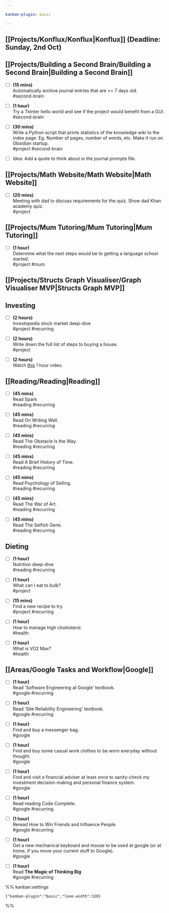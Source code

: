 ```yaml
---

kanban-plugin: basic

---
```


## [[Projects/Konflux/Konflux|Konflux]] (Deadline: **Sunday, 2nd Oct)**



## [[Projects/Building a Second Brain/Building a Second Brain|Building a Second Brain]]

- [ ] **(15 mins)**<br>Automatically archive journal entries that are >= 7 days old.<br>#second-brain
- [ ] **(1 hour)**<br>Try a Tkinter hello world and see if the project would benefit from a GUI.<br>#second-brain
- [ ] **(30 mins)**<br>Write a Python script that prints statistics of the knowledge wiki to the index page. Eg. Number of pages, number of words, etc. Make it run on Obsidian startup.<br>#project #second-brain
- [ ] Idea: Add a quote to think about in the journal prompts file.


## [[Projects/Math Website/Math Website|Math Website]]

- [ ] **(20 mins)** <br>Meeting with dad to discuss requirements for the quiz. Show dad Khan academy quiz.<br>#project


## [[Projects/Mum Tutoring/Mum Tutoring|Mum Tutoring]]

- [ ] **(1 hour)**<br>Determine what the next steps would be to getting a language school started.<br>#project #mum


## [[Projects/Structs Graph Visualiser/Graph Visualiser MVP|Structs Graph MVP]]



## Investing

- [ ] **(2 hours)**<br>Investopedia stock market deep-dive<br>#project #recurring
- [ ] **(2 hours)**<br>Write down the full list of steps to buying a house.<br>#project
- [ ] **(2 hours)**<br>Watch [this](https://www.youtube.com/watch?v=cB1c2LB6_hg&ab_channel=CharlieChang) 1 hour video.


## [[Reading/Reading|Reading]]

- [ ] **(45 mins)**<br>Read Spark<br>#reading #recurring
- [ ] **(45 mins)**<br>Read On Writing Well.<br>#reading #recurring
- [ ] **(45 mins)**<br>Read The Obstacle Is the Way.<br>#reading #recurring
- [ ] **(45 mins)**<br>Read A Brief History of Time.<br>#reading #recurring
- [ ] **(45 mins)**<br>Read Psychology of Selling.<br>#reading #recurring
- [ ] **(45 mins)**<br>Read The War of Art.<br>#reading #recurring
- [ ] **(45 mins)**<br>Read The Selfish Gene.<br>#reading #recurring


## Dieting

- [ ] **(1 hour)**<br>Nutrition deep-dive<br>#reading #recurring
- [ ] **(1 hour)**<br>What can I eat to bulk?<br>#project
- [ ] **(15 mins)**<br>Find a new recipe to try.<br>#project #recurring
- [ ] **(1 hour)**<br>How to manage high cholesterol.<br>#health
- [ ] **(1 hour)**<br>What is VO2 Max?<br>#health


## [[Areas/Google Tasks and Workflow|Google]]

- [ ] **(1 hour)**<br>Read 'Software Engineering at Google' textbook.<br>#google #recurring
- [ ] **(1 hour)**<br>Read 'Site Reliability Engineering' textbook.<br>#google #recurring
- [ ] **(1 hour)**<br>Find and buy a messenger bag.<br>#google
- [ ] **(1 hour)**<br>Find and buy some casual work clothes to be worn everyday without thought.<br>#google
- [ ] **(1 hour)**<br>Find and visit a financial adviser at least once to sanity-check my investment decision-making and personal finance system.<br>#google
- [ ] **(1 hour)**<br>Read reading Code Complete.<br>#google #recurring
- [ ] **(1 hour)**<br>Reread How to Win Friends and Influence People.<br>#google #recurring
- [ ] **(1 hour)**<br>Get a new mechanical keyboard and mouse to be used at google (or at home, if you move your current stuff to Google).<br>#google
- [ ] **(1 hour)**<br>Read **The Magic of Thinking Big**<br>#google #recurring




%% kanban:settings
```
{"kanban-plugin":"basic","lane-width":320}
```
%%
